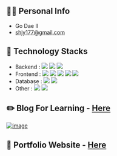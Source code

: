 ## 🙋‍♂️ Personal Info
- Go Dae Il
- shjy177@gmail.com


## 🔨 Technology Stacks
- Backend : <span><img src="https://img.shields.io/badge/java-007396?style=flat-square&logo=java&logoColor=white"/></span>
<span><img src="https://img.shields.io/badge/Spring-6DB33F?style=flat-square&logo=Spring&logoColor=white"/></span>
<span><img src="https://img.shields.io/badge/Python-3776AB?style=flat&logo=python&logoColor=white"/></span><br/>
- Frontend : <span><img src="https://img.shields.io/badge/HTML-e34f26?style=flat&logo=html5&logoColor=white"/></span>
<span><img src="https://img.shields.io/badge/CSS-1572b6?style=flat&logo=css3&logoColor=white"/></span>
<span><img src="https://img.shields.io/badge/JavaScript-dbab09?style=flat&logo=javascript&logoColor=white"/></span>
<span><img src="https://img.shields.io/badge/jQuery-0769ad?style=flat&logo=jquery&logoColor=white"/></span>
<span><img src="https://img.shields.io/badge/Bootstrapap-7952B3?style=flat-square&logo=bootstrap&logoColor=white"/></span><br/>
- Database : <span><img src="https://img.shields.io/badge/MySQL-4479A1?style=flat-square&logo=MySQL&logoColor=white"/></span>
<span><img src="https://img.shields.io/badge/ORACLE-F80000?style=flat-square&logo=oracle&logoColor=white"/></span><br/>
- Other : <span><img src="https://img.shields.io/badge/GitHub-181717?style=flat&logo=github&logoColor=white"/></span>
<span><img src="https://img.shields.io/badge/Figma-f24e1e?style=flat&logo=figma&logoColor=white"/></span><br/>

## ✏️ Blog For Learning - <a href="https://largeone-code-library.tistory.com">Here</a>
[![image](https://user-images.githubusercontent.com/40573259/153624815-81711042-78c9-4c50-b358-55fde89ed6d7.png)](https://it-eldorado.tistory.com)

## 📝 Portfolio Website - <a href="https://www.notion.so/daeil-resume/Resume-493aecfbcf814c0aae68fb2ad71cda5f">Here</a>
